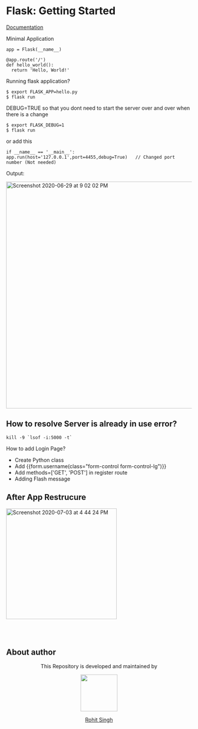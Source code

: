 # Flask: Getting Started

[Documentation](https://flask.palletsprojects.com/en/1.1.x/quickstart/)

Minimal Application

    app = Flask(__name__)

    @app.route('/')
    def hello_world():
      return 'Hello, World!'
      
Running flask application?

    $ export FLASK_APP=hello.py
    $ flask run

DEBUG=TRUE
so that you dont need to start the server over and over when there is a change

    $ export FLASK_DEBUG=1
    $ flask run


or add this 

    if __name__ == '__main__':
    app.run(host='127.0.0.1',port=4455,debug=True)   // Changed port number (Not needed)
    
Output:

<img width="615" alt="Screenshot 2020-06-29 at 9 02 02 PM" src="https://user-images.githubusercontent.com/11274840/86082110-d8277700-ba4b-11ea-8627-0c0da46af850.png">

## How to resolve Server is already in use error?

    kill -9 `lsof -i:5000 -t`





How to add Login Page?

- Create Python class 
- Add {{form.username(class="form-control form-control-lg")}}
- Add methods=['GET', 'POST'] in register route
- Adding Flash message


## After App Restrucure 

<img width="300" alt="Screenshot 2020-07-03 at 4 44 24 PM" src="https://user-images.githubusercontent.com/11274840/86501310-9567e680-bd4c-11ea-8032-fd35b48adb65.png">


 </br></br>
## About author
<p align="center">This Repository is developed and maintained by </p>
<p align="center">
  <a href="https://stackoverflow.com/users/4700156/rohit-singh?tab=profile"><img width="100" height="100" src="https://user-images.githubusercontent.com/11274840/30627155-38952a30-9dec-11e7-9072-a00d9a86bdb8.gif">
</p></a>
<a href="https://stackoverflow.com/users/4700156/rohit-singh?tab=profile">
<p align="center">
  Rohit Singh
</p>
</a>
